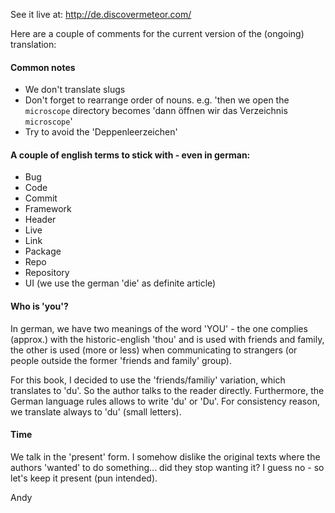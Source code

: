 See it live at: http://de.discovermeteor.com/

Here are a couple of comments for the current version of the (ongoing) translation:

#### Common notes
- We don't translate slugs
- Don't forget to rearrange order of nouns. e.g. 'then we open the `microscope` directory becomes 'dann öffnen wir das Verzeichnis `microscope`'
- Try to avoid the 'Deppenleerzeichen'

#### A couple of english terms to stick with - even in german:

- Bug
- Code
- Commit
- Framework
- Header
- Live
- Link
- Package
- Repo
- Repository
- UI (we use the german 'die' as definite article)

#### Who is 'you'?

In german, we have two meanings of the word 'YOU' - the one complies (approx.) with the historic-english 'thou' and is used with friends and family, the other is used (more or less) when communicating to strangers (or people outside the former 'friends and family' group).

For this book, I decided to use the 'friends/familiy' variation, which translates to 'du'. So the author talks to the reader directly.
Furthermore, the German language rules allows to write 'du' or 'Du'. For consistency reason, we translate always to 'du' (small letters).

#### Time
We talk in the 'present' form. I somehow dislike the original texts where the authors 'wanted' to do something... did they stop wanting it? I guess no - so let's keep it present (pun intended).


Andy
